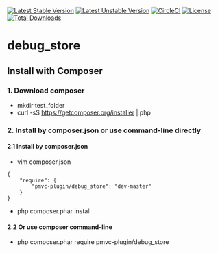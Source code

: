 [![Latest Stable Version](https://poser.pugx.org/pmvc-plugin/debug_store/v/stable)](https://packagist.org/packages/pmvc-plugin/debug_store) 
[![Latest Unstable Version](https://poser.pugx.org/pmvc-plugin/debug_store/v/unstable)](https://packagist.org/packages/pmvc-plugin/debug_store) 
[![CircleCI](https://circleci.com/gh/pmvc-plugin/debug_store/tree/master.svg?style=svg)](https://circleci.com/gh/pmvc-plugin/debug_store/tree/master)
[![License](https://poser.pugx.org/pmvc-plugin/debug_store/license)](https://packagist.org/packages/pmvc-plugin/debug_store)
[![Total Downloads](https://poser.pugx.org/pmvc-plugin/debug_store/downloads)](https://packagist.org/packages/pmvc-plugin/debug_store) 

debug_store
===============

## Install with Composer
### 1. Download composer
   * mkdir test_folder
   * curl -sS https://getcomposer.org/installer | php

### 2. Install by composer.json or use command-line directly
#### 2.1 Install by composer.json
   * vim composer.json
```
{
    "require": {
        "pmvc-plugin/debug_store": "dev-master"
    }
}
```
   * php composer.phar install

#### 2.2 Or use composer command-line
   * php composer.phar require pmvc-plugin/debug_store

